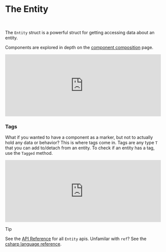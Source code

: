 # The Entity

<br/>

The `Entity` struct is a powerful struct for getting accessing data about an entity.

Components are explored in depth on the [component composition](/cookbook/component-composition.html) page.

<iframe src="https://itsbuggingme.github.io/InteractiveDocHosting/?code=using%20World%20world%20%3D%20new%28%29%3B%0D%0AEntity%20e%20%3D%20world.Create%28new%20Name%28%22Ryland%20Grace%22%29%2C%20new%20Occupation%28%22Teacher%22%29%29%3B%0D%0A%0D%0AConsole.WriteLine%28%22Old%20Job%3A%20%22%20%2B%20e.Get%3COccupation%3E%28%29.Title%29%3B%0D%0A%0D%0A%2F%2F%20ref%20is%20used%20so%20we%20can%20modify%20the%20struct%20in%20memory%0D%0A%2F%2F%20otherwise%2C%20we%20would%20be%20only%20modifying%20a%20copy%0D%0Aref%20Occupation%20job%20%3D%20ref%20e.Get%3COccupation%3E%28%29%3B%0D%0Ajob.Title%20%3D%20%22Researcher%22%3B%0D%0A%0D%0AConsole.WriteLine%28%22New%20Job%3A%20%22%20%2B%20e.Get%3COccupation%3E%28%29.Title%29%3B%0D%0A%0D%0Arecord%20struct%20Name%28string%20Value%29%3B%0D%0Arecord%20struct%20Occupation%28string%20Title%29%3B" onload='javascript:(function(o){window.addEventListener("message", function(event){if(event.data.type=="setHeight"){o.style.height=event.data.height+"px";}});}(this));' style="height:200px;width:100%;border:none;overflow:hidden;"></iframe>

### Tags

What if you wanted to have a component as a marker, but not to actually hold any data or behavior? This is where tags come in. Tags are any type `T` that you can add to/detach from an entity. To check if an entity has a tag, use the `Tagged` method.

<iframe src="https://itsbuggingme.github.io/InteractiveDocHosting/?id=1&code=using%20World%20world%20%3D%20new%28%29%3B%0D%0AEntity%20e%20%3D%20world.Create%28%29%3B%0D%0Ae.Tag%3CMyTag%3E%28%29%3B%0D%0AConsole.WriteLine%28e.Tagged%3CMyTag%3E%28%29%29%3B%0D%0A%0D%0Ae.Detach%3CMyTag%3E%28%29%3B%0D%0AConsole.WriteLine%28e.Tagged%3CMyTag%3E%28%29%29%3B%0D%0A%0D%0Astruct%20MyTag%3B" onload='javascript:(function(o){window.addEventListener("message", function(event){if(event.data.type=="setHeight1"){o.style.height=event.data.height+"px";}});}(this));' style="height:200px;width:100%;border:none;overflow:hidden;"></iframe>

> [!TIP]
> See the [API Reference](/api/Frent.Entity.html) for all `Entity` apis.
> Unfamilar with `ref`? See the [csharp language reference](https://learn.microsoft.com/en-us/dotnet/csharp/language-reference/keywords/ref).